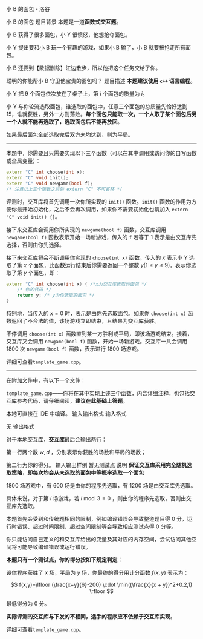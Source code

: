 



小 B 的面包 - 洛谷














小 B 的面包
题目背景
本题是一道**函数式交互题**。

小 B 获得了很多面包，小 Y 很愤怒，他想抢夺面包。

小 Y 提出要和小 B 玩一个有趣的游戏，如果小 B 输了，小 B 就要被抢走所有面包。

小 B 还要到【数据删除】江边散步，所以他把这个任务交给了你。

聪明的你能帮小 B 守卫他宝贵的面包吗？
题目描述
**本题建议使用 `c++` 语言编程**。

小 Y 把 $9$ 个面包依次放在了桌子上，第 $i$ 个面包的质量为 $i$。

小 Y 与你轮流选取面包，谁选取的面包中，任意三个面包的总质量先恰好达到 $15$，谁就获胜，另外一方则落败。**每个面包只能取一次，一个人取了某个面包后另一个人就不能再选取了，选取面包后不能再放回**。

如果最后面包全部选取完后双方未均达到，则为平局。

---

本题中，你需要且只需要实现以下三个函数（可以在其中调用或访问你的自写函数或全局变量）：

```cpp
extern "C" int choose(int x);
extern "C" void init();
extern "C" void newgame(bool f);
/* 注意以上三个函数之前的 extern "C" 不可省略 */
```

评测时，交互库将首先调用一次你所实现的 `init()` 函数。`init()` 函数的作用为方便你最开始初始化，之后不会再次调用，如果你不需要初始化也请加入 `extern "C" void init() {}`。

接下来交互库会调用你所实现的 `newgame(bool f)` 函数，交互库调用 `newgame(bool f)` 函数表示开始一场新游戏，传入的 `f` 若等于 $1$ 表示是由交互库先选择，否则由你先选择。

接下来交互库将会不断调用你实现的 `choose(int x)` 函数，传入的 $x$ 表示小 Y 选取了第 $x$ 个面包，此函数运行结束后你需要返回一个整数 $y(1 \le y \le 9)$，表示你选取了第 $y$ 个面包，即：

```cpp
extern "C" int choose(int x) { /*x为交互库选取的面包 */
    /* 你的代码 */
    return y; /* y为你选取的面包 */
}
```

特别地，当传入的 $x=0$ 时，表示是由你先选取面包。如果你 `choose(int x)` 函数返回了不合法的值，该场游戏立即结束，且结果为交互库获胜。

不停调用 `choose(int x)` 函数直到某一方胜利或平局，即该场游戏结束。接着，交互库又会调用 `newgame(bool f)` 函数，开始一场新游戏。交互库一共会调用 $1800$ 次 `newgame(bool f)` 函数，表示进行 $1800$ 场游戏。

详细可查看`template_game.cpp`。

---

在附加文件中，有以下一个文件：

`template_game.cpp`——你将在其中实现上述三个函数，内含详细注释，也包括交互库参考代码，请仔细阅读，**建议在此基础上答题**。

本地可直接在 IDE 中编译。
输入输出格式
输入格式

无
输出格式

对于本地交互库，**交互库**最后会输出两行：

第一行两个数 $w,d$ ，分别表示你获胜的场数和平局的场数；

第二行为你的得分。
输入输出样例
暂无测试点
说明
**保证交互库采用完全随机选取策略，即每次均会从未选取的面包中等概率选取一个面包**

$1800$ 场游戏中，有 $600$ 场是由你的程序先选取，有 $1200$ 场是由交互库先选取。

具体来说，对于第 $i$ 场游戏，若 $i \bmod 3 =0$ ，则由你的程序先选取，否则由交互库先选取。

本题首先会受到和传统题相同的限制，例如编译错误会导致整道题目得 $0$ 分，运行时错误、超过时间限制、超过空间限制等会导致相应测试点得 $0$ 分等。

你只能访问自己定义的和交互库给出的变量及其对应的内存空间，尝试访问其他空间将可能导致编译错误或运行错误。

**本题只有一个测试点，你的得分按如下规定判定：**

设你程序获胜了 $x$ 场，平局为 $y$ 场，你最终的得分用计分函数 $f(x,y)$ 表示为：

$$
f(x,y)=\lfloor (\frac{x+y}{6}-200) \cdot \min((\frac{x}{x + y})^2+0.2,1) \rfloor
$$

最低得分为 $0$ 分。

**实际评测的交互库与下发的不相同，选手的程序应不依赖于交互库实现**。

详细可查看`template_game.cpp`。






